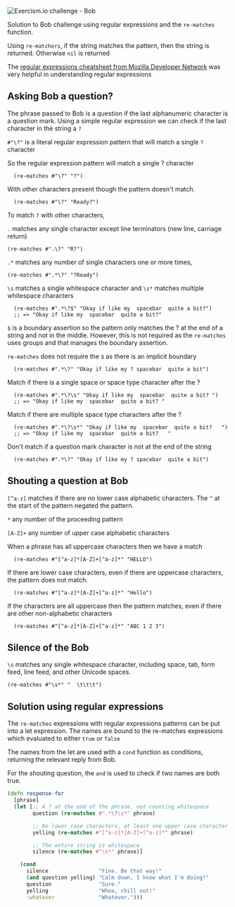 ![Exercism.io challenge - Bob](https://raw.githubusercontent.com/practicalli/graphic-design/live/banners/exercism/exercisim-exercise-bob-banner.png)

Solution to Bob challenge using regular expressions and the `re-matches` function.

Using `re-matchers`, if the string matches the pattern, then the string is returned. Otherwise `nil` is returned

The [regular expressions cheatsheet from Mozilla Developer Network](https://developer.mozilla.org/en-US/docs/Web/JavaScript/Guide/Regular_Expressions/Cheatsheet) was very helpful in understanding regular expressions


## Asking Bob a question?
The phrase passed to Bob is a question if the last alphanumeric character is a question mark. Using a simple regular expression we can check if the last character in the string a `?`

`#"\?"` is a literal regular expression pattern that will match a single `?` character

So the regular expression pattern will match a single ? character

```eval-clojure
  (re-matches #"\?" "?")
```

With other characters present though the pattern doesn't match.

```eval-clojure
  (re-matches #"\?" "Ready?")
```

To match `?` with other characters,

`.` matches any single character except line terminators (new line, carriage return)

```eval-clojure
(re-matches #".\?" "R?")
```

`.*` matches any number of single characters one or more times,

```eval-clojure
(re-matches #".*\?" "?Ready")
```

`\s` matches a single whitespace character and `\s*` matches multiple whitespace characters

```eval-clojure
  (re-matches #".*\?$" "Okay if like my  spacebar  quite a bit?")
  ;; => "Okay if like my  spacebar  quite a bit?"
```

`$` is a boundary assertion so the pattern only matches the ? at the end of a string and not in the middle.  However, this is not required as the `re-matches` uses groups and that manages the boundary assertion.

`re-matches` does not require the `$` as there is an implicit boundary

```eval-clojure
  (re-matches #".*\?" "Okay if like my ? spacebar  quite a bit")
```

Match if there is a single space or space type character after the ?

```eval-clojure
  (re-matches #".*\?\s" "Okay if like my  spacebar  quite a bit? ")
  ;; => "Okay if like my  spacebar  quite a bit? "
```

Match if there are multiple space type characters after the ?

```eval-clojure
  (re-matches #".*\?\s*" "Okay if like my  spacebar  quite a bit?   ")
  ;; => "Okay if like my  spacebar  quite a bit?   "
```

Don't match if a question mark character is not at the end of the string

```eval-clojure
  (re-matches #".*\?" "Okay if like my ? spacebar  quite a bit")
```


## Shouting a question at Bob
`[^a-z]` matches if there are no lower case alphabetic characters.  The `^` at the start of the pattern negated the pattern.

`*` any number of the proceeding pattern

`[A-Z]+` any number of upper case alphabetic characters

When a phrase has all uppercase characters then we have a match

```eval-clojure
  (re-matches #"[^a-z]*[A-Z]+[^a-z]*" "HELLO")
```

If there are lower case characters, even if there are uppercase characters, the pattern does not match.

```eval-clojure
  (re-matches #"[^a-z]*[A-Z]+[^a-z]*" "Hello")
```

If the characters are all uppercase then the pattern matches, even if there are other non-alphabetic characters

```eval-clojure
  (re-matches #"[^a-z]*[A-Z]+[^a-z]*" "ABC 1 2 3")
```


## Silence of the Bob

`\s` matches any single whitespace character, including space, tab, form feed, line feed, and other Unicode spaces.

```eval-clojure
(re-matches #"\s*" "  \t\t\t")
```


## Solution using regular expressions
The `re-matches` expressions with regular expressions patterns can be put into a let expression.  The names are bound to the re-matches expressions which evaluated to either `true` or `false`

The names from the let are used with a `cond` function as conditions, returning the relevant reply from Bob.

For the shouting question, the `and` is used to check if two names are both true.

```clojure
(defn response-for
  [phrase]
  (let [;; A ? at the end of the phrase, not counting whitespace
        question (re-matches #".*\?\s*" phrase)

        ;; No lower case characters, at least one upper case character
        yelling (re-matches #"[^a-z]*[A-Z]+[^a-z]*" phrase)

        ;; The entire string is whitespace
        silence (re-matches #"\s*" phrase)]

    (cond
      silence                "Fine. Be that way!"
      (and question yelling) "Calm down, I know what I'm doing!"
      question               "Sure."
      yelling                "Whoa, chill out!"
      :whatever              "Whatever.")))
```
